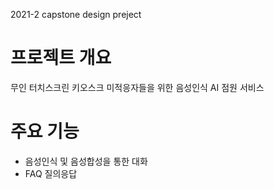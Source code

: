 2021-2 capstone design preject 

# 프로젝트 개요
 
무인 터치스크린 키오스크 미적응자들을 위한 음성인식 AI 점원 서비스 

# 주요 기능

- 음성인식 및 음성합성을 통한 대화
- FAQ 질의응답

